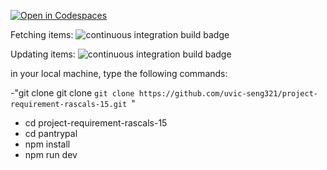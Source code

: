 [![Open in Codespaces](https://classroom.github.com/assets/launch-codespace-f4981d0f882b2a3f0472912d15f9806d57e124e0fc890972558857b51b24a6f9.svg)](https://classroom.github.com/open-in-codespaces?assignment_repo_id=9789475)

Fetching items: ![continuous integration build badge](https://github.com/uvic-seng321/project-requirement-rascals-15/actions/workflows/npm-gulp.yml/badge.svg?branch=fetchItem)

Updating items: ![continuous integration build badge](https://github.com/uvic-seng321/project-requirement-rascals-15/actions/workflows/npm-gulp.yml/badge.svg?branch=updateItem)

in your local machine, type the following commands:

-"git clone git clone ```git clone https://github.com/uvic-seng321/project-requirement-rascals-15.git ```"
- cd project-requirement-rascals-15
- cd pantrypal
- npm install
- npm run dev
